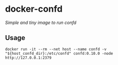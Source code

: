 # docker-confd

*Simple and tiny image to run confd*

## Usage

```shell
docker run -it --rm --net host --name confd -v "${host_confd_dir}:/etc/confd" confd:0.10.0 -node
http://127.0.0.1:2379
```

